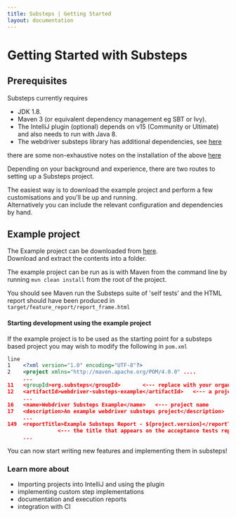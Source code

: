 ```yaml
---
title: Substeps | Getting Started
layout: documentation
---
```


Getting Started with Substeps
=============================

Prerequisites
-------------
Substeps currently requires 

* JDK 1.8.
* Maven 3 (or equivalent dependency management eg SBT or Ivy).
* The IntelliJ plugin (optional) depends on v15 (Community or Ultimate) and also needs to run with Java 8.
* The webdriver substeps library has additional dependencies, see [here](../webdriver/introduction)


there are some non-exhaustive notes on the installation of the above [here](installing-prereuisites)

Depending on your background and experience, there are two routes to setting up a Substeps project.

The easiest way is to download the example project and perform a few customisations and you'll be up and running.  
Alternatively you can include the relevant configuration and dependencies by hand.

Example project
---------------
The Example project can be downloaded from [here](https://github.com/Substeps/substeps-example/releases "Substeps example project releases").  
Download and extract the contents into a folder.

The example project can be run as is with Maven from the command line by running `mvn clean install` from the root of the project.

You should see Maven run the Substeps suite of 'self tests' and the HTML report should have been produced in 
`target/feature_report/report_frame.html`

#### Starting development using the example project 

If the example project is to be used as the starting point for a substeps based project you may wish to modify the following in `pom.xml`

```xml
line
1    <?xml version="1.0" encoding="UTF-8"?>
2    <project xmlns="http://maven.apache.org/POM/4.0.0" ....
     ...
11   <groupId>org.substeps</groupId>       <--- replace with your organisation
12   <artifactId>webdriver-substeps-example</artifactId>   <--- a project identifier
     ...
16   <name>Webdriver Substeps Example</name>   <--- project name
17   <description>An example webdriver substeps project</description>  <---- project description
     ...
149  <reportTitle>Example Substeps Report - ${project.version}</reportTitle>   
                <--- the title that appears on the acceptance tests report
     ...
```

You can now start writing new features and implementing them in substeps!

### Learn more about
* Importing projects into IntelliJ and using the plugin
* implementing custom step implementations
* documentation and execution reports
* integration with CI

